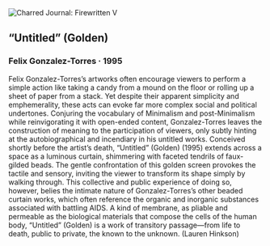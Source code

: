 <div class="artwork-of-the-day">
  <div class="container">
    <div class="img-wrapper">
      <img
        src="https://uploads3.wikiart.org/images/felix-gonzales-torres/untitled-golden-1995.jpg"
        alt="Charred Journal: Firewritten V" />
    </div>
    <div class="artwork-detail">
      <div class="artwork-origin"> 
        <h2 class="artwork-name">“Untitled” (Golden)</h2>
        <h3 class="artist">
          Felix Gonzalez-Torres
                    ·  1995
        </h3>
      </div>
      <p class="description">
        <span class="artwork-description-text ng-binding" ng-bind-html="viewModel.ArtworkOfTheDay.Description | unsafe">Felix Gonzalez-Torres’s artworks often encourage viewers to perform a simple action like taking a candy from a mound on the floor or rolling up a sheet of paper from a stack. Yet despite their apparent simplicity and emphemerality, these acts can evoke far more complex social and political undertones. Conjuring the vocabulary of Minimalism and post-Minimalism while reinvigorating it with open-ended content, Gonzalez-Torres leaves the construction of meaning to the participation of viewers, only subtly hinting at the autobiographical and incendiary in his untitled works. Conceived shortly before the artist’s death, “Untitled” (Golden) (1995) extends across a space as a luminous curtain, shimmering with faceted tendrils of faux-gilded beads. The gentle confrontation of this golden screen provokes the tactile and sensory, inviting the viewer to transform its shape simply by walking through. This collective and public experience of doing so, however, belies the intimate nature of Gonzalez-Torres’s other beaded curtain works, which often reference the organic and inorganic substances associated with battling AIDS. A kind of membrane, as pliable and permeable as the biological materials that compose the cells of the human body, “Untitled” (Golden) is a work of transitory passage—from life to death, public to private, the known to the unknown. (Lauren Hinkson)</span>
                        <div class="text-shadow-container" ng-show="showShadow" style=""></div>
      </p>
    </div>
  </div>

</div>
